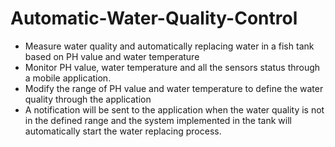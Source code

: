 # Automatic-Water-Quality-Control
- Measure water quality and automatically replacing water in a fish tank based on PH value and water temperature 
- Monitor PH value, water temperature and all the sensors status through a mobile application.
- Modify the range of PH value and water temperature to define the water quality through the application
- A notification will be sent to the application when the water quality is not in the defined range and the system implemented in the tank will automatically start the water replacing process. 
